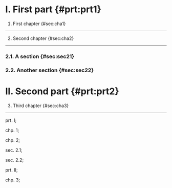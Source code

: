 I. First part {#prt:prt1}
=============

1. First chapter {#sec:cha1}
----------------

2. Second chapter {#sec:cha2}
-----------------

### 2.1. A section {#sec:sec21}

### 2.2. Another section {#sec:sec22}

II. Second part {#prt:prt2}
===============

3. Third chapter {#sec:cha3}
----------------

prt. I;

chp. 1;

chp. 2;

sec. 2.1;

sec. 2.2;

prt. II;

chp. 3;
